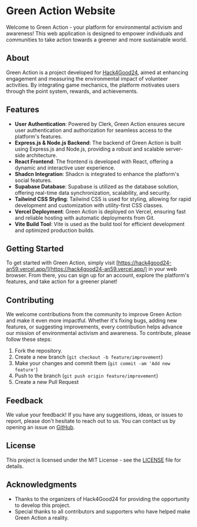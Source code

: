 # Green Action Website

Welcome to Green Action - your platform for environmental activism and awareness! This web application is designed to empower individuals and communities to take action towards a greener and more sustainable world.

## About

Green Action is a project developed for [Hack4Good24](https://dsc.comp.nus.edu.sg/), aimed at enhancing engagement and measuring the environmental impact of volunteer activities. By integrating game mechanics, the platform motivates users through the point system, rewards, and achievements. 
## Features

- **User Authentication**: Powered by Clerk, Green Action ensures secure user authentication and authorization for seamless access to the platform's features.
- **Express.js & Node.js Backend**: The backend of Green Action is built using Express.js and Node.js, providing a robust and scalable server-side architecture.
- **React Frontend**: The frontend is developed with React, offering a dynamic and interactive user experience.
- **Shadcn Integration**: Shadcn is integrated to enhance the platform's social features.
- **Supabase Database**: Supabase is utilized as the database solution, offering real-time data synchronization, scalability, and security.
- **Tailwind CSS Styling**: Tailwind CSS is used for styling, allowing for rapid development and customization with utility-first CSS classes.
- **Vercel Deployment**: Green Action is deployed on Vercel, ensuring fast and reliable hosting with automatic deployments from Git.
- **Vite Build Tool**: Vite is used as the build tool for efficient development and optimized production builds.

## Getting Started

To get started with Green Action, simply visit [https://hack4good24-an59.vercel.app/](https://hack4good24-an59.vercel.app/) in your web browser. From there, you can sign up for an account, explore the platform's features, and take action for a greener planet!

## Contributing

We welcome contributions from the community to improve Green Action and make it even more impactful. Whether it's fixing bugs, adding new features, or suggesting improvements, every contribution helps advance our mission of environmental activism and awareness. To contribute, please follow these steps:

1. Fork the repository.
2. Create a new branch (`git checkout -b feature/improvement`)
3. Make your changes and commit them (`git commit -am 'Add new feature'`)
4. Push to the branch (`git push origin feature/improvement`)
5. Create a new Pull Request

## Feedback

We value your feedback! If you have any suggestions, ideas, or issues to report, please don't hesitate to reach out to us. You can contact us by opening an issue on [GitHub](https://github.com/RubyNguyen07/Hack4good24).

## License

This project is licensed under the MIT License - see the [LICENSE](LICENSE) file for details.

## Acknowledgments

- Thanks to the organizers of Hack4Good24 for providing the opportunity to develop this project.
- Special thanks to all contributors and supporters who have helped make Green Action a reality.
